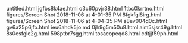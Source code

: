 untitled.html
jgfbs8k4ae.html
o3c60pvjr38.html
1tbc0krrtno.html
figures/Screen Shot 2018-11-06 at 4-01-35 PM
8fgkfgl8irg.html
figures/Screen Shot 2018-11-06 at 4-04-35 PM
s8ev004d0c.html
gv6a25p6jfo.html
ieu6ahdk5jo.md
0jh9g5m50u8.html
aim5sjsr49g.html
8s0esfgle2g.html
598ptbr7sgg.html
tosacopeqd8.html
cdtjjf59ph.html
